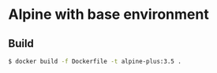 # Alpine with base environment

## Build

```bash
$ docker build -f Dockerfile -t alpine-plus:3.5 .
```
